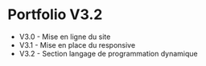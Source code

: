# Portfolio V3.2

- V3.0 - Mise en ligne du site
- V3.1 - Mise en place du responsive
- V3.2 - Section langage de programmation dynamique
